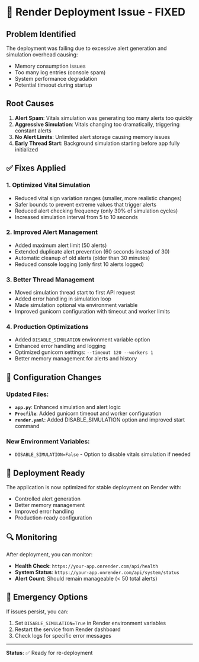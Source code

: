 # 🚨 Render Deployment Issue - FIXED

## Problem Identified
The deployment was failing due to excessive alert generation and simulation overhead causing:
- Memory consumption issues
- Too many log entries (console spam)
- System performance degradation
- Potential timeout during startup

## Root Causes
1. **Alert Spam**: Vitals simulation was generating too many alerts too quickly
2. **Aggressive Simulation**: Vitals changing too dramatically, triggering constant alerts
3. **No Alert Limits**: Unlimited alert storage causing memory issues
4. **Early Thread Start**: Background simulation starting before app fully initialized

## ✅ Fixes Applied

### 1. **Optimized Vital Simulation**
- Reduced vital sign variation ranges (smaller, more realistic changes)
- Safer bounds to prevent extreme values that trigger alerts
- Reduced alert checking frequency (only 30% of simulation cycles)
- Increased simulation interval from 5 to 10 seconds

### 2. **Improved Alert Management**
- Added maximum alert limit (50 alerts)
- Extended duplicate alert prevention (60 seconds instead of 30)
- Automatic cleanup of old alerts (older than 30 minutes)
- Reduced console logging (only first 10 alerts logged)

### 3. **Better Thread Management**
- Moved simulation thread start to first API request
- Added error handling in simulation loop
- Made simulation optional via environment variable
- Improved gunicorn configuration with timeout and worker limits

### 4. **Production Optimizations**
- Added `DISABLE_SIMULATION` environment variable option
- Enhanced error handling and logging
- Optimized gunicorn settings: `--timeout 120 --workers 1`
- Better memory management for alerts and history

## 🔧 Configuration Changes

### Updated Files:
- **`app.py`**: Enhanced simulation and alert logic
- **`Procfile`**: Added gunicorn timeout and worker configuration  
- **`render.yaml`**: Added DISABLE_SIMULATION option and improved start command

### New Environment Variables:
- `DISABLE_SIMULATION=False` - Option to disable vitals simulation if needed

## 🚀 Deployment Ready

The application is now optimized for stable deployment on Render with:
- Controlled alert generation
- Better memory management
- Improved error handling
- Production-ready configuration

## 🔍 Monitoring

After deployment, you can monitor:
- **Health Check**: `https://your-app.onrender.com/api/health`
- **System Status**: `https://your-app.onrender.com/api/system/status`
- **Alert Count**: Should remain manageable (< 50 total alerts)

## 📝 Emergency Options

If issues persist, you can:
1. Set `DISABLE_SIMULATION=True` in Render environment variables
2. Restart the service from Render dashboard
3. Check logs for specific error messages

---
**Status**: ✅ Ready for re-deployment

